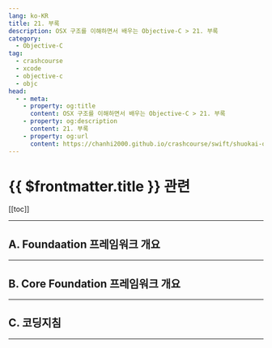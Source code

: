 ```yaml
---
lang: ko-KR
title: 21. 부록
description: OSX 구조를 이해하면서 배우는 Objective-C > 21. 부록
category:
  - Objective-C
tag: 
  - crashcourse
  - xcode
  - objective-c
  - objc
head:
  - - meta:
    - property: og:title
      content: OSX 구조를 이해하면서 배우는 Objective-C > 21. 부록
    - property: og:description
      content: 21. 부록
    - property: og:url
      content: https://chanhi2000.github.io/crashcourse/swift/shuokai-objc/21.html
---
```


# {{ $frontmatter.title }} 관련

[[toc]]

---

## A. Foundaation 프레임워크 개요

---

## B. Core Foundation 프레임워크 개요

---

## C. 코딩지침

---

<TagLinks />